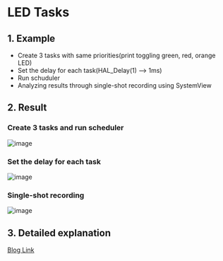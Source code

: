 # LED Tasks #
## 1. Example
- Create 3 tasks with same priorities(print toggling green, red, orange LED)
- Set the delay for each task(HAL_Delay(1) --> 1ms)
- Run schuduler
- Analyzing results through single-shot recording using SystemView

## 2. Result
### Create 3 tasks and run scheduler

![image](https://github.com/fish9903/FreeRTOS-STM32G4/assets/68493358/78b1cf39-e4b0-4645-acf4-6abd723c5f25)

### Set the delay for each task

![image](https://github.com/fish9903/FreeRTOS-STM32G4/assets/68493358/28ffb857-af00-48f9-a739-99eeeba75d0a)

### Single-shot recording

![image](https://github.com/fish9903/FreeRTOS-STM32G4/assets/68493358/f277ce47-863a-4cb3-abdd-b7b7017d9802)


## 3. Detailed explanation
[Blog Link](https://fish9903.tistory.com/entry/FreeRTOS-%EB%93%A4%EC%97%AC%EB%8B%A4%EB%B3%B4%EA%B8%B04-Task1delay)

